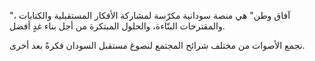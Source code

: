 
 "آفاق وطن" هي منصة سودانية مكرّسة لمشاركة الأفكار  المستقبلية والكتابات ، والمقترحات البنّاءة، والحلول المبتكرة من أجل بناء غدٍ أفضل.

نجمع الأصوات من مختلف شرائح المجتمع لنصوغ مستقبل السودان فكرةً بعد أخرى.
